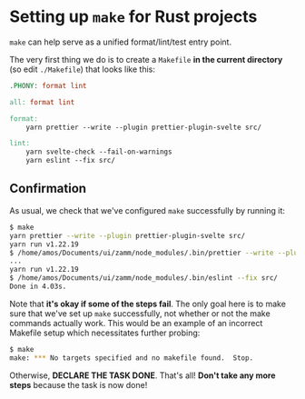# Setting up `make` for Rust projects

`make` can help serve as a unified format/lint/test entry point.

The very first thing we do is to create a `Makefile` **in the current directory** (so edit `./Makefile`) that looks like this:

```Makefile
.PHONY: format lint

all: format lint

format:
	yarn prettier --write --plugin prettier-plugin-svelte src/

lint:
	yarn svelte-check --fail-on-warnings
	yarn eslint --fix src/
```

## Confirmation

As usual, we check that we've configured `make` successfully by running it:

```bash
$ make
yarn prettier --write --plugin prettier-plugin-svelte src/
yarn run v1.22.19
$ /home/amos/Documents/ui/zamm/node_modules/.bin/prettier --write --plugin prettier-plugin-svelte src/
...
yarn run v1.22.19
$ /home/amos/Documents/ui/zamm/node_modules/.bin/eslint --fix src/
Done in 4.03s.
```

Note that **it's okay if some of the steps fail**. The only goal here is to make sure that we've set up `make` successfully, not whether or not the make commands actually work. This would be an example of an incorrect Makefile setup which necessitates further probing:

```bash
$ make
make: *** No targets specified and no makefile found.  Stop.
```

Otherwise, **DECLARE THE TASK DONE**. That's all! **Don't take any more steps** because the task is now done!